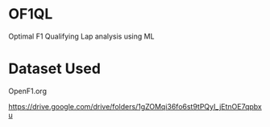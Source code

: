 # OF1QL
Optimal F1 Qualifying Lap analysis using ML

# Dataset Used
OpenF1.org

https://drive.google.com/drive/folders/1gZOMqi36fo6st9tPQyI_jEtnOE7qpbxu

